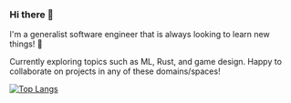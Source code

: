 ### Hi there 👋

I'm a generalist software engineer that is always looking to learn new things! 🌱

Currently exploring topics such as ML, Rust, and game design. Happy to collaborate on projects in any of these domains/spaces!

[![Top Langs](https://github-readme-stats.vercel.app/api/top-langs/?username=phantomgoose&size_weight=0.4&count_weight=0.6&exclude_repo=phantomgoose,CodingDojo,Web-Store,Store-miniproject,User-Dashboard&hide=javascript,html,css&layout=compact)](https://github.com/phantomgoose/github-readme-stats)

<!--
**phantomgoose/phantomgoose** is a ✨ _special_ ✨ repository because its `README.md` (this file) appears on your GitHub profile.

Here are some ideas to get you started:

- 🔭 I’m currently working on ...
- 🌱 I’m currently learning ...
- 👯 I’m looking to collaborate on ...
- 🤔 I’m looking for help with ...
- 💬 Ask me about ...
- 📫 How to reach me: ...
- 😄 Pronouns: ...
- ⚡ Fun fact: ...
-->
